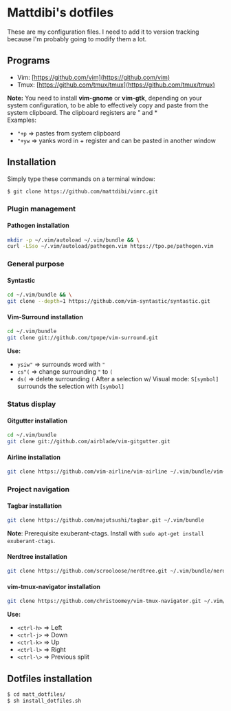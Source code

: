 # Mattdibi's dotfiles
These are my configuration files. I need to add it to version tracking because I'm probably going to modify them a lot.


## Programs
- Vim:  [https://github.com/vim](https://github.com/vim)
- Tmux: [https://github.com/tmux/tmux](https://github.com/tmux/tmux)

**Note:** You need to install **vim-gnome** or **vim-gtk**, depending on your system configuration, to be able to effectively
copy and paste from the system clipboard.
The clipboard registers are " and *  
Examples:
- `"+p` => pastes from system clipboard
- `"+yw` => yanks word in + register and can be pasted in another window

## Installation
Simply type these commands on a terminal window:

```sh
$ git clone https://github.com/mattdibi/vimrc.git
```

### Plugin management

#### Pathogen installation
```sh
mkdir -p ~/.vim/autoload ~/.vim/bundle && \
curl -LSso ~/.vim/autoload/pathogen.vim https://tpo.pe/pathogen.vim
```

### General purpose

#### Syntastic
```sh
cd ~/.vim/bundle && \
git clone --depth=1 https://github.com/vim-syntastic/syntastic.git
```

#### Vim-Surround installation
```sh
cd ~/.vim/bundle
git clone git://github.com/tpope/vim-surround.git
```
**Use:** 
- `ysiw"` => surrounds word with `"`
- `cs"(` => change surrounding `"` to `(`
- `ds(` => delete surrounding `(`
After a selection w/ Visual mode: `S[symbol]` surrounds the selection with `[symbol]`

### Status display

#### Gitgutter installation
```sh
cd ~/.vim/bundle
git clone git://github.com/airblade/vim-gitgutter.git
```

#### Airline installation
```sh
git clone https://github.com/vim-airline/vim-airline ~/.vim/bundle/vim-airline
```

### Project navigation

#### Tagbar installation 
```sh
git clone https://github.com/majutsushi/tagbar.git ~/.vim/bundle
```

**Note**: Prerequisite exuberant-ctags. Install with `sudo apt-get install exuberant-ctags`.

#### Nerdtree installation
```sh
git clone https://github.com/scrooloose/nerdtree.git ~/.vim/bundle/nerdtree
```

#### vim-tmux-navigator installation
```sh
git clone https://github.com/christoomey/vim-tmux-navigator.git ~/.vim/bundle
```
**Use:** 
- `<ctrl-h>` => Left
- `<ctrl-j>` => Down
- `<ctrl-k>` => Up
- `<ctrl-l>` => Right
- `<ctrl-\>` => Previous split

## Dotfiles installation
```sh
$ cd matt_dotfiles/ 
$ sh install_dotfiles.sh
```

